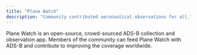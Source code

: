 ```yaml
---
title: "Plane Watch"
description: "Community contributed aeronautical observations for all."
---
```

Plane Watch is an open-source, crowd-sourced ADS-B collection and observation app. Members of the community can feed Plane Watch with ADS-B and contribute to improving the coverage worldwide.